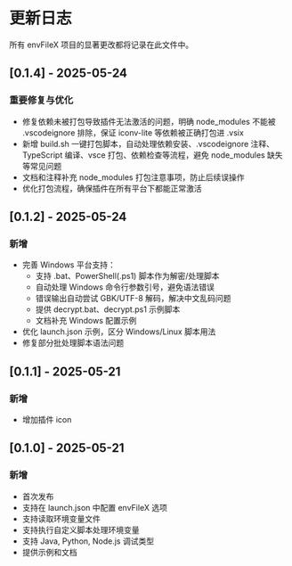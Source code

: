 # 更新日志

所有 envFileX 项目的显著更改都将记录在此文件中。

## [0.1.4] - 2025-05-24

### 重要修复与优化
- 修复依赖未被打包导致插件无法激活的问题，明确 node_modules 不能被 .vscodeignore 排除，保证 iconv-lite 等依赖被正确打包进 .vsix
- 新增 build.sh 一键打包脚本，自动处理依赖安装、.vscodeignore 注释、TypeScript 编译、vsce 打包、依赖检查等流程，避免 node_modules 缺失等常见问题
- 文档和注释补充 node_modules 打包注意事项，防止后续误操作
- 优化打包流程，确保插件在所有平台下都能正常激活

## [0.1.2] - 2025-05-24

### 新增
- 完善 Windows 平台支持：
  - 支持 .bat、PowerShell(.ps1) 脚本作为解密/处理脚本
  - 自动处理 Windows 命令行参数引号，避免语法错误
  - 错误输出自动尝试 GBK/UTF-8 解码，解决中文乱码问题
  - 提供 decrypt.bat、decrypt.ps1 示例脚本
  - 文档补充 Windows 配置示例
- 优化 launch.json 示例，区分 Windows/Linux 脚本用法
- 修复部分批处理脚本语法问题

## [0.1.1] - 2025-05-21

### 新增

- 增加插件 icon

## [0.1.0] - 2025-05-21

### 新增

- 首次发布
- 支持在 launch.json 中配置 envFileX 选项
- 支持读取环境变量文件
- 支持执行自定义脚本处理环境变量
- 支持 Java, Python, Node.js 调试类型
- 提供示例和文档

